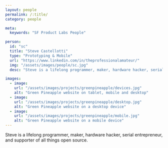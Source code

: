```yaml
---
layout: people
permalink: /:title/
category: people

meta:
  keywords: "SF Product Labs People"

person:
  id: "sc"
  title: "Steve Castellotti"
  type: "Prototyping & Mobile"
  url: "https://www.linkedin.com/in/theprofessionalamateur/"
  img: "/assets/images/people/sc.jpg"
  desc: "Steve is a lifelong programmer, maker, hardware hacker, serial entrepreneur, and supporter of all things open source."

images:
  - image:
    url: "/assets/images/projects/greenpineapple/devices.jpg"
    alt: "Green Pineapple website on tablet, mobile and desktop"
  - image:
    url: "/assets/images/projects/greenpineapple/desktop.jpg"
    alt: "Green Pineapple website on a desktop device"
  - image:
    url: "/assets/images/projects/greenpineapple/mobile.jpg"
    alt: "Green Pineapple website on a mobile device"
---
```

<p>Steve is a lifelong programmer, maker, hardware hacker, serial entrepreneur, and supporter of all things open source.</p>